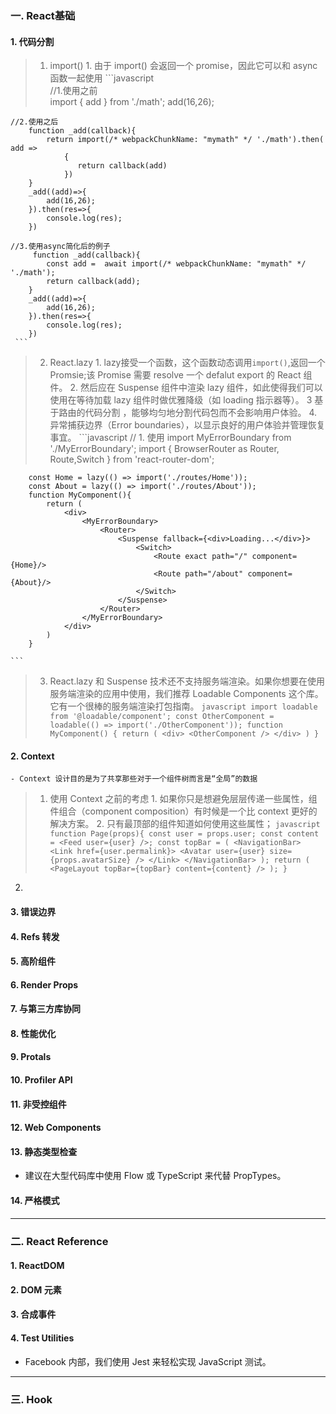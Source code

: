 ### 一. React基础
#### 1. 代码分割
> 1. import()
    1. 由于 import() 会返回一个 promise，因此它可以和 async 函数一起使用
    ```javascript   
    //1.使用之前        
        import { add } from './math';
        add(16,26);
        
    //2.使用之后
        function _add(callback){
            return import(/* webpackChunkName: "mymath" */ './math').then( add => 
                {
                   return callback(add)
                })
        }        
        _add((add)=>{
            add(16,26);
        }).then(res=>{
            console.log(res);
        })
        
    //3.使用async简化后的例子
         function _add(callback){
            const add =  await import(/* webpackChunkName: "mymath" */ './math');
            return callback(add);
        }        
        _add((add)=>{
            add(16,26);
        }).then(res=>{
            console.log(res);
        })
     ```
> 2. React.lazy
    1. lazy接受一个函数，这个函数动态调用`import()`,返回一个Promsie;该 Promise 需要 resolve 一个 defalut export 的 React 组件。
    2. 然后应在 Suspense 组件中渲染 lazy 组件，如此使得我们可以使用在等待加载 lazy 组件时做优雅降级（如 loading 指示器等）。
    3  基于路由的代码分割 ，能够均匀地分割代码包而不会影响用户体验。
    4. 异常捕获边界（Error boundaries），以显示良好的用户体验并管理恢复事宜。
    ```javascript
    // 1. 使用
        import MyErrorBoundary from './MyErrorBoundary';
        import { BrowserRouter as Router, Route,Switch } from 'react-router-dom';
        
        const Home = lazy(() => import('./routes/Home'));
        const About = lazy(() => import('./routes/About'));
        function MyComponent(){
            return (
                <div>
                    <MyErrorBoundary>
                        <Router>
                            <Suspense fallback={<div>Loading...</div>}>
                                <Switch>
                                    <Route exact path="/" component={Home}/>
                                    <Route path="/about" component={About}/>
                                </Switch>
                            </Suspense>
                        </Router>
                    </MyErrorBoundary>
                </div>
            )
        } 
    
    ```
> 3. React.lazy 和 Suspense 技术还不支持服务端渲染。如果你想要在使用服务端渲染的应用中使用，我们推荐 Loadable Components 这个库。它有一个很棒的服务端渲染打包指南。
    ```javascript
        import loadable from '@loadable/component';
        const OtherComponent = loadable(() => import('./OtherComponent'));
        function MyComponent() {
          return (
            <div>
              <OtherComponent />
            </div>
          )
        }
    ```
#### 2. Context
    - Context 设计目的是为了共享那些对于一个组件树而言是“全局”的数据
> 1. 使用 Context 之前的考虑
    1. 如果你只是想避免层层传递一些属性，组件组合（component composition）有时候是一个比 context 更好的解决方案。
    2. 只有最顶部的组件知道如何使用这些属性；
    ```javascript
        function Page(props){
            const user = props.user;
            const content = <Feed user={user} />;
            const topBar = (
                <NavigationBar>
                    <Link href={user.permalink}>
                        <Avatar user={user} size={props.avatarSize} />
                    </Link>
                </NavigationBar>
            );
            return (
                <PageLayout
                  topBar={topBar}
                  content={content}
                />
            );
        }
    ```
2. 
#### 3. 错误边界
#### 4. Refs 转发
#### 5. 高阶组件
#### 6. Render Props
#### 7. 与第三方库协同
#### 8. 性能优化
#### 9. Protals
#### 10. Profiler API
#### 11. 非受控组件
#### 12. Web Components
#### 13. 静态类型检查
- 建议在大型代码库中使用 Flow 或 TypeScript 来代替 PropTypes。
#### 14. 严格模式

***
### 二. React Reference
#### 1. ReactDOM
#### 2. DOM 元素
#### 3. 合成事件
#### 4. Test Utilities
-  Facebook 内部，我们使用 Jest 来轻松实现 JavaScript 测试。
***

### 三. Hook
#### 
####
####
